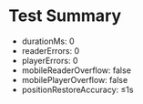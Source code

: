 # Test Summary
- durationMs: 0
- readerErrors: 0
- playerErrors: 0
- mobileReaderOverflow: false
- mobilePlayerOverflow: false
- positionRestoreAccuracy: ≤1s